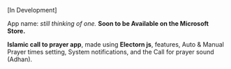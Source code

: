 [In Development]

App name: *still thinking of one.*
**Soon to be Available on the Microsoft Store.**

**Islamic call to prayer app**, made using **Electorn js**, features, Auto & Manual Prayer times setting, System notifications, and the Call for prayer sound (Adhan).

